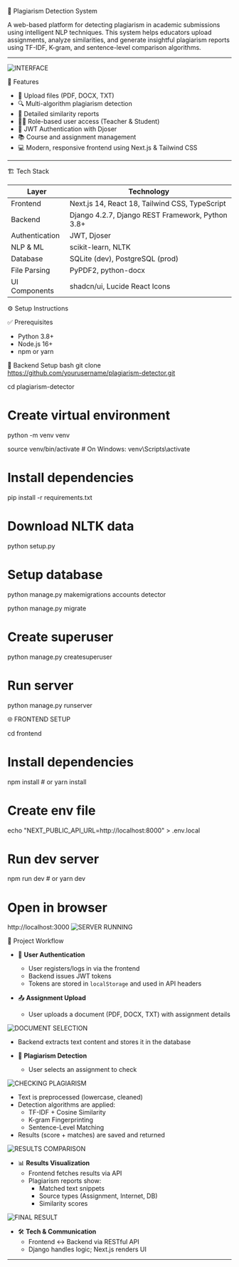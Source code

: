 
 🧠 Plagiarism Detection System

A web-based platform for detecting plagiarism in academic submissions using intelligent NLP techniques. This system helps educators upload assignments, analyze similarities, and generate insightful plagiarism reports using TF-IDF, K-gram, and sentence-level comparison algorithms.

---

![INTERFACE](https://github.com/user-attachments/assets/79023587-6519-4a32-9cb5-d352fda990c6)

 🚀 Features

- 📁 Upload files (PDF, DOCX, TXT)
- 🔍 Multi-algorithm plagiarism detection
- 🧾 Detailed similarity reports
- 👨‍🏫 Role-based user access (Teacher & Student)
- 🔐 JWT Authentication with Djoser
- 📚 Course and assignment management
- 💻 Modern, responsive frontend using Next.js & Tailwind CSS

---

🏗️ Tech Stack

| Layer        | Technology                                |
|--------------|--------------------------------------------|
| Frontend     | Next.js 14, React 18, Tailwind CSS, TypeScript |
| Backend      | Django 4.2.7, Django REST Framework, Python 3.8+ |
| Authentication | JWT, Djoser |
| NLP & ML     | scikit-learn, NLTK |
| Database     | SQLite (dev), PostgreSQL (prod) |
| File Parsing | PyPDF2, python-docx |
| UI Components| shadcn/ui, Lucide React Icons |


 ⚙️ Setup Instructions

 ✅ Prerequisites
- Python 3.8+
- Node.js 16+
- npm or yarn

 🔧 Backend Setup
bash
git clone https://github.com/yourusername/plagiarism-detector.git

cd plagiarism-detector

# Create virtual environment
python -m venv venv

source venv/bin/activate  # On Windows: venv\Scripts\activate

# Install dependencies
pip install -r requirements.txt

# Download NLTK data
python setup.py

# Setup database
python manage.py makemigrations accounts detector

python manage.py migrate

# Create superuser
python manage.py createsuperuser

# Run server
python manage.py runserver


🌐 FRONTEND SETUP

cd frontend

# Install dependencies
npm install  # or yarn install

# Create env file
echo "NEXT_PUBLIC_API_URL=http://localhost:8000" > .env.local

# Run dev server
npm run dev  # or yarn dev

# Open in browser
http://localhost:3000
![SERVER RUNNING](https://github.com/user-attachments/assets/b6c0e1b3-c219-41a1-aa90-006dcaae33f2)




 🔁 Project Workflow

- 🔐 **User Authentication**  
  - User registers/logs in via the frontend  
  - Backend issues JWT tokens  
  - Tokens are stored in `localStorage` and used in API headers  

- 📤 **Assignment Upload**  
  - User uploads a document (PDF, DOCX, TXT) with assignment details
  
![DOCUMENT SELECTION](https://github.com/user-attachments/assets/d5217e8a-ea82-4f64-8546-c181010815ea)

  - Backend extracts text content and stores it in the database  

- 🧪 **Plagiarism Detection**  
  - User selects an assignment to check
    
![CHECKING PLAGIARISM](https://github.com/user-attachments/assets/864003aa-e11d-4a06-92bd-8a42b00e5eb7)

  - Text is preprocessed (lowercase, cleaned)  
  - Detection algorithms are applied:
    - TF-IDF + Cosine Similarity
    - K-gram Fingerprinting
    - Sentence-Level Matching  
  - Results (score + matches) are saved and returned
    
![RESULTS COMPARISON](https://github.com/user-attachments/assets/25b54754-ef58-48b8-b526-2a3d4b2bd38e)


- 📊 **Results Visualization**  
  - Frontend fetches results via API  
  - Plagiarism reports show:
    - Matched text snippets  
    - Source types (Assignment, Internet, DB)  
    - Similarity scores
      
![FINAL RESULT](https://github.com/user-attachments/assets/57d27dd6-11ba-4d5e-987b-530c61f9ecfb)

- 🛠️ **Tech & Communication**  
  - Frontend ↔ Backend via RESTful API  
  - Django handles logic; Next.js renders UI  

---







